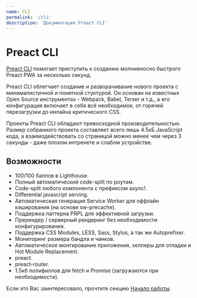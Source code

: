 ```yaml
---
name: CLI
permalink: '/cli'
description: 'Документация Preact CLI'
---
```


# Preact CLI

[Preact CLI](https://github.com/preactjs/preact-cli/) помогает приступить к созданию молниеносно быстрого Preact PWA за несколько секунд.

Preact CLI облегчает создание и разворачивание нового проекта с минималистичной и понятной стуктурой. Он основан на известных Open Source инструментах - Webpack, Babel, Terser и т.д., а его конфигурация включает в себя всё необходимое, от горячей перезагрузки до инлайна критического CSS.

Проекты Preact CLI обладают превосходной производительностью. Размер собранного проекта составляет всего лишь 4.5кБ JavaScript кода, а взаимодействовать со страницой можно менее чем через 3 секунды - даже плохом интренете и слабом устройстве.

## Возможности

- 100/100 баллов в Lighthouse.
- Полный автоматический code-split по роутам.
- Сode-split любого компонента с префиксом async!.
- Differential javascript serving.
- Автоматическая генерация Service Worker для оффлайн кэширования (на основе sw-precache).
- Поддержка паттерна PRPL для эффективной загрузки.
- Пререндер / серверный рендеринг без необходимости конфигурирования.
- Поддержка CSS Modules, LESS, Sass, Stylus, а так же Autoprefixer.
- Мониторинг размера бандла и чанков.
- Автоматическое монтирование приложения, хелперы для отладки и Hot Module Replacement.
- preact.
- preact-router.
- 1.5кб полифиллов для fetch и Promise (загружаются при необходимости).

Если это Вас заинтересовало, прочтите секцию [Начало работы](/cli/getting-started).
